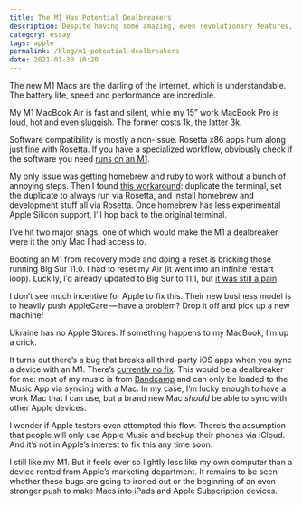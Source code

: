 ```yaml
---
title: The M1 Has Potential Dealbreakers
description: Despite having some amazing, even revolutionary features, the new m1 Macs are far from being a finished product. 
category: essay
tags: apple
permalink: /blog/m1-potential-dealbreakers
date: 2021-01-30 10:20
---
```


The new M1 Macs are the darling of the internet, which is understandable. The battery life, speed and performance are incredible. 

My M1 MacBook Air is fast and silent, while my 15” work MacBook Pro is loud, hot and even sluggish. The former costs 1k, the latter 3k.

Software compatibility is mostly a non-issue. Rosetta x86 apps hum along just fine with Rosetta. If you have a specialized workflow, obviously check if the software you need [runs on an M1](https://isapplesiliconready.com). 

My only issue was getting homebrew and ruby to work without a bunch of annoying steps. Then I found [this workaround](https://medium.com/swlh/issues-installing-homebrew-on-new-macbook-m1-silicon-heres-how-to-fix-it-8b63921c7290): duplicate the terminal, set the duplicate to always run via Rosetta, and install homebrew and development stuff all via Rosetta. Once homebrew has less experimental Apple Silicon support, I’ll hop back to the original terminal. 

I’ve hit two major snags, one of which would make the M1 a dealbreaker were it the only Mac I had access to. 

Booting an M1 from recovery mode and doing a reset is bricking those running Big Sur 11.0. I had to reset my Air (it went into an infinite restart loop). Luckily, I’d already updated to Big Sur to 11.1, but [it was still a pain](https://support.apple.com/en-us/HT211983). 

I don’t see much incentive for Apple to fix this. Their new business model is to heavily push AppleCare&thinsp;—&thinsp;have a problem? Drop it off and pick up a new machine! 

Ukraine has no Apple Stores. If something happens to my MacBook, I’m up a crick. 

It turns out there’s a bug that breaks all third-party iOS apps when you sync a device with an M1. There’s [currently no fix](https://old.reddit.com/r/MacOS/comments/kf05pz/syncing_iphone_11_pro_max_or_ipad_pro_129_2020_to/). This would be a dealbreaker for me: most of my music is from [Bandcamp](/blog/the-bandcamp-model) and can only be loaded to the Music App via syncing with a Mac. In my case, I’m lucky enough to have a work Mac that I can use, but a brand new Mac *should* be able to sync with other Apple devices. 

I wonder if Apple testers even attempted this flow. There’s the assumption that people will only use Apple Music and backup their phones via iCloud. And it’s not in Apple’s interest to fix this any time soon. 

I still like my M1. But it feels ever so lightly less like my own computer than a device rented from Apple’s marketing department. It remains to be seen whether these bugs are going to ironed out or the beginning of an even stronger push to make Macs into iPads and Apple Subscription devices. 



